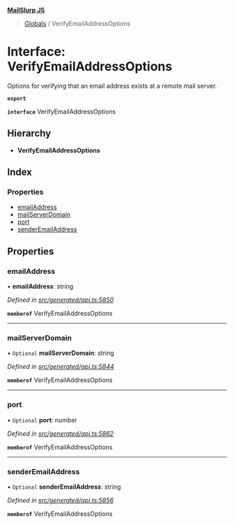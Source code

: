 **[MailSlurp JS](../README.md)**

> [Globals](../README.md) / VerifyEmailAddressOptions

# Interface: VerifyEmailAddressOptions

Options for verifying that an email address exists at a remote mail server.

**`export`** 

**`interface`** VerifyEmailAddressOptions

## Hierarchy

* **VerifyEmailAddressOptions**

## Index

### Properties

* [emailAddress](verifyemailaddressoptions.md#emailaddress)
* [mailServerDomain](verifyemailaddressoptions.md#mailserverdomain)
* [port](verifyemailaddressoptions.md#port)
* [senderEmailAddress](verifyemailaddressoptions.md#senderemailaddress)

## Properties

### emailAddress

•  **emailAddress**: string

*Defined in [src/generated/api.ts:5850](https://github.com/mailslurp/mailslurp-client/blob/37bf78e/src/generated/api.ts#L5850)*

**`memberof`** VerifyEmailAddressOptions

___

### mailServerDomain

• `Optional` **mailServerDomain**: string

*Defined in [src/generated/api.ts:5844](https://github.com/mailslurp/mailslurp-client/blob/37bf78e/src/generated/api.ts#L5844)*

**`memberof`** VerifyEmailAddressOptions

___

### port

• `Optional` **port**: number

*Defined in [src/generated/api.ts:5862](https://github.com/mailslurp/mailslurp-client/blob/37bf78e/src/generated/api.ts#L5862)*

**`memberof`** VerifyEmailAddressOptions

___

### senderEmailAddress

• `Optional` **senderEmailAddress**: string

*Defined in [src/generated/api.ts:5856](https://github.com/mailslurp/mailslurp-client/blob/37bf78e/src/generated/api.ts#L5856)*

**`memberof`** VerifyEmailAddressOptions

